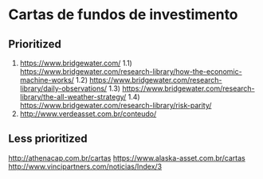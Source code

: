 # Cartas de fundos de investimento
## Prioritized
1) https://www.bridgewater.com/
1.1) https://www.bridgewater.com/research-library/how-the-economic-machine-works/
1.2) https://www.bridgewater.com/research-library/daily-observations/
1.3) https://www.bridgewater.com/research-library/the-all-weather-strategy/
1.4) https://www.bridgewater.com/research-library/risk-parity/
2) http://www.verdeasset.com.br/conteudo/

## Less prioritized
http://athenacap.com.br/cartas
https://www.alaska-asset.com.br/cartas
http://www.vincipartners.com/noticias/Index/3


